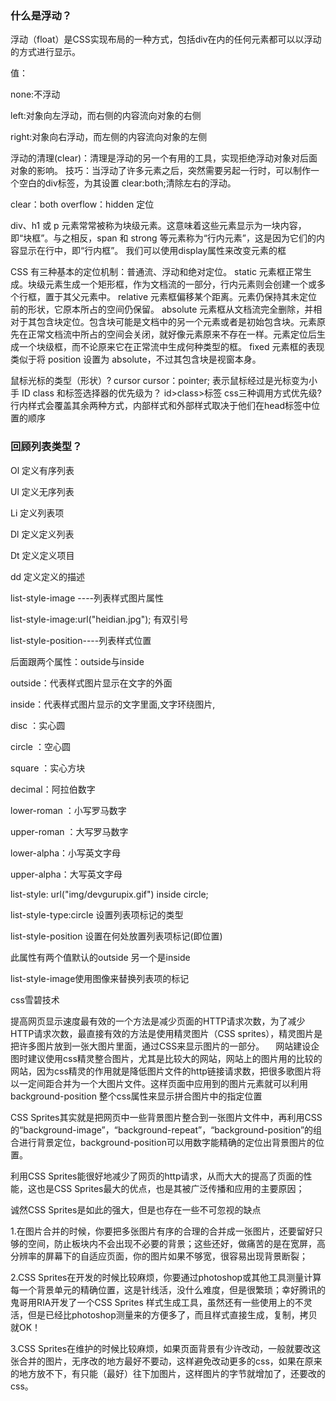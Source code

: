 ### 什么是浮动？

浮动（float）是CSS实现布局的一种方式，包括div在内的任何元素都可以以浮动的方式进行显示。

值：

none:不浮动

left:对象向左浮动，而右侧的内容流向对象的右侧

right:对象向右浮动，而左侧的内容流向对象的左侧

浮动的清理(clear)：清理是浮动的另一个有用的工具，实现拒绝浮动对象对后面对象的影响。
技巧：当浮动了许多元素之后，突然需要另起一行时，可以制作一个空白的div标签，为其设置 clear:both;清除左右的浮动。

clear：both
overflow：hidden
定位

div、h1 或 p 元素常常被称为块级元素。这意味着这些元素显示为一块内容，即“块框”。与之相反，span 和 strong 等元素称为“行内元素”，这是因为它们的内容显示在行中，即“行内框”。
我们可以使用display属性来改变元素的框

CSS 有三种基本的定位机制：普通流、浮动和绝对定位。
static 元素框正常生成。块级元素生成一个矩形框，作为文档流的一部分，行内元素则会创建一个或多个行框，置于其父元素中。
 relative 元素框偏移某个距离。元素仍保持其未定位前的形状，它原本所占的空间仍保留。
absolute 元素框从文档流完全删除，并相对于其包含块定位。包含块可能是文档中的另一个元素或者是初始包含块。元素原先在正常文档流中所占的空间会关闭，就好像元素原来不存在一样。元素定位后生成一个块级框，而不论原来它在正常流中生成何种类型的框。
 fixed 元素框的表现类似于将 position 设置为 absolute，不过其包含块是视窗本身。

 鼠标光标的类型（形状）?
cursor
cursor：pointer; 表示鼠标经过是光标变为小手
ID   class 和标签选择器的优先级为？
id>class>标签
css三种调用方式优先级?
行内样式会覆盖其余两种方式，内部样式和外部样式取决于他们在head标签中位置的顺序

### 回顾列表类型？
Ol        定义有序列表

Ul        定义无序列表

Li        定义列表项

Dl        定义定义列表

Dt        定义定义项目

dd        定义定义的描述

list-style-image ----列表样式图片属性

list-style-image:url("heidian.jpg");  有双引号

list-style-position----列表样式位置

后面跟两个属性：outside与inside

outside：代表样式图片显示在文字的外面

inside：代表样式图片显示的文字里面,文字环绕图片,

disc ：实心圆

circle ：空心圆

square ：实心方块

decimal：阿拉伯数字  

lower-roman  ：小写罗马数字

upper-roman ：大写罗马数字  

lower-alpha：小写英文字母

upper-alpha：大写英文字母

list-style: url("img/devgurupix.gif")   inside   circle;

list-style-type:circle
设置列表项标记的类型

list-style-position
设置在何处放置列表项标记(即位置)

此属性有两个值默认的outside
另一个是inside

list-style-image使用图像来替换列表项的标记

css雪碧技术

提高网页显示速度最有效的一个方法是减少页面的HTTP请求次数，为了减少HTTP请求次数，最直接有效的方法是使用精灵图片（CSS sprites），精灵图片是把许多图片放到一张大图片里面，通过CSS来显示图片的一部分。
　网站建设企图时建议使用css精灵整合图片，尤其是比较大的网站，网站上的图片用的比较的网站，因为css精灵的作用就是降低图片文件的http链接请求数，把很多歌图片将以一定间距合并为一个大图片文件。这样页面中应用到的图片元素就可以利用background-position 整个css属性来显示拼合图片中的指定位置

CSS Sprites其实就是把网页中一些背景图片整合到一张图片文件中，再利用CSS的“background-image”，“background-repeat”，“background-position”的组合进行背景定位，background-position可以用数字能精确的定位出背景图片的位置。

利用CSS Sprites能很好地减少了网页的http请求，从而大大的提高了页面的性能，这也是CSS Sprites最大的优点，也是其被广泛传播和应用的主要原因；

诚然CSS Sprites是如此的强大，但是也存在一些不可忽视的缺点

1.在图片合并的时候，你要把多张图片有序的合理的合并成一张图片，还要留好只够的空间，防止板块内不会出现不必要的背景；这些还好，做痛苦的是在宽屏，高分辨率的屏幕下的自适应页面，你的图片如果不够宽，很容易出现背景断裂；

2.CSS Sprites在开发的时候比较麻烦，你要通过photoshop或其他工具测量计算每一个背景单元的精确位置，这是针线活，没什么难度，但是很繁琐；幸好腾讯的鬼哥用RIA开发了一个CSS Sprites 样式生成工具，虽然还有一些使用上的不灵活，但是已经比photoshop测量来的方便多了，而且样式直接生成，复制，拷贝就OK！

3.CSS Sprites在维护的时候比较麻烦，如果页面背景有少许改动，一般就要改这张合并的图片，无序改的地方最好不要动，这样避免改动更多的css，如果在原来的地方放不下，有只能（最好）往下加图片，这样图片的字节就增加了，还要改的css。
